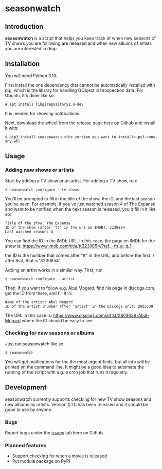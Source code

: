 # seasonwatch

## Introduction

**seasonwatch** is a script that helps you keep track of when new seasons of
TV shows you are following are released and when new albums of artists you are
interested in drop.

## Installation

You will need Python 3.10.

First install the one dependency that cannot be automatically installed with
pip, which is the library for handling GObject instrospection data. For Ubuntu,
it's done like so:

```shell
# apt install libgirepository1.0-dev
```

It is needed for showing notifications.

Next, download the wheel from the release page here on Github and install it
with:

```shell
$ pip3 install seasonwatch-<the version you want to install>-py3-none-any.whl
```

## Usage

### Adding new shows or artists

Start by adding a TV show or an artist. For adding a TV show, run:

```shell
$ seasonwatch configure --tv-shows
```

You'll be prompted to fill in the title of the show, the ID, and the last season
you've seen. For example, if you've just watched season 4 of The Expanse and
want to be notified when the next season is released, you'd fill in it like so:

```text
Title of the show: The Expanse
ID of the show (after 'tt' in the url on IMDB): 3230854
Last watched season: 4
```

You can find the ID in the IMDb URL. In this case, the page on IMDb for the show
is: https://www.imdb.com/title/tt3230854/?ref_=fn_al_tt_1

the ID is the number that comes after "tt" in the URL, and before the first '/'
after that, that is '3230854'.

Adding an artist works in a similar way. First, run:

```
$ seasonwatch configure --artist
```

Then, if you want to follow e.g. Abul Mogard, find his page in discogs.com, get
the ID from there, and fill it in:

```text
Name of the artist: Abul Mogard
ID of the artist (number after 'artist' in the Discogs url): 2803639
```

The URL in this case is: https://www.discogs.com/artist/2803639-Abul-Mogard
where the ID should be easy to see.

### Checking for new seasons or albums

Just run seasonwatch like so:

```
$ seasonwatch
```

You will get notifications for the the most urgent finds, but all info will be
printed on the command line. It might be a good idea to automate the running of
the script with e.g. a cron job that runs it regularly.

## Development

seasonwatch currently supports checking for new TV show seasons and new albums
by artists. Version 0.1.0 has been released and it should be good to use by
anyone.

### Bugs

Report bugs under the [issues](https://github.com/gevhaz/seasonwatch/issues) tab here on Github.

### Planned features

- Support checking for when a movie is released
- Put module package on PyPI
